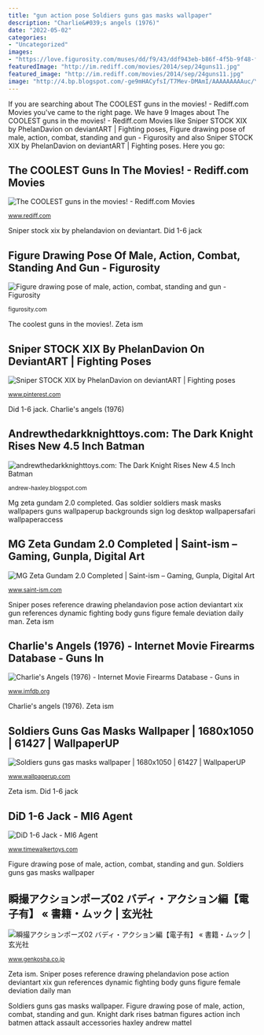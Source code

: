 ```yaml
---
title: "gun action pose Soldiers guns gas masks wallpaper"
description: "Charlie&#039;s angels (1976)"
date: "2022-05-02"
categories:
- "Uncategorized"
images:
- "https://love.figurosity.com/muses/dd/f9/43/ddf943eb-b86f-4f5b-9f48-f16aed36f0f7/normal/2048/pose-00.jpg"
featuredImage: "http://im.rediff.com/movies/2014/sep/24guns11.jpg"
featured_image: "http://im.rediff.com/movies/2014/sep/24guns11.jpg"
image: "http://4.bp.blogspot.com/-ge9mHACyfsI/T7Mev-DMAmI/AAAAAAAAAuc/Y2CKQayCUe4/s1600/dark-knight-rises-figures-008.jpg"
---
```


If you are searching about The COOLEST guns in the movies! - Rediff.com Movies you've came to the right page. We have 9 Images about The COOLEST guns in the movies! - Rediff.com Movies like Sniper STOCK XIX by PhelanDavion on deviantART | Fighting poses, Figure drawing pose of male, action, combat, standing and gun - Figurosity and also Sniper STOCK XIX by PhelanDavion on deviantART | Fighting poses. Here you go:

## The COOLEST Guns In The Movies! - Rediff.com Movies

![The COOLEST guns in the movies! - Rediff.com Movies](http://im.rediff.com/movies/2014/sep/24guns11.jpg "Knight dark rises batman figures action inch batmen attack assault accessories haxley andrew mattel")

<small>www.rediff.com</small>

Sniper stock xix by phelandavion on deviantart. Did 1-6 jack

## Figure Drawing Pose Of Male, Action, Combat, Standing And Gun - Figurosity

![Figure drawing pose of male, action, combat, standing and gun - Figurosity](https://love.figurosity.com/muses/dd/f9/43/ddf943eb-b86f-4f5b-9f48-f16aed36f0f7/normal/2048/pose-00.jpg "The coolest guns in the movies!")

<small>figurosity.com</small>

The coolest guns in the movies!. Zeta ism

## Sniper STOCK XIX By PhelanDavion On DeviantART | Fighting Poses

![Sniper STOCK XIX by PhelanDavion on deviantART | Fighting poses](https://i.pinimg.com/736x/db/24/e1/db24e139995e835bb1ca87ddc81b8322--figure-poses-dynamic-poses.jpg "Andrewthedarkknighttoys.com: the dark knight rises new 4.5 inch batman")

<small>www.pinterest.com</small>

Did 1-6 jack. Charlie&#039;s angels (1976)

## Andrewthedarkknighttoys.com: The Dark Knight Rises New 4.5 Inch Batman

![andrewthedarkknighttoys.com: The Dark Knight Rises New 4.5 Inch Batman](http://4.bp.blogspot.com/-ge9mHACyfsI/T7Mev-DMAmI/AAAAAAAAAuc/Y2CKQayCUe4/s1600/dark-knight-rises-figures-008.jpg "Gas soldier soldiers mask masks wallpapers guns wallpaperup backgrounds sign log desktop wallpapersafari wallpaperaccess")

<small>andrew-haxley.blogspot.com</small>

Mg zeta gundam 2.0 completed. Gas soldier soldiers mask masks wallpapers guns wallpaperup backgrounds sign log desktop wallpapersafari wallpaperaccess

## MG Zeta Gundam 2.0 Completed | Saint-ism – Gaming, Gunpla, Digital Art

![MG Zeta Gundam 2.0 Completed | Saint-ism – Gaming, Gunpla, Digital Art](http://www.saint-ism.com/wp-content/uploads/2014/03/mg_zeta_gundam_v2_completed_3.jpg "Angels charlie 1976 charlies tv 1981 guns imfdb poster farrah fawcett cast 1970 charles shows")

<small>www.saint-ism.com</small>

Sniper poses reference drawing phelandavion pose action deviantart xix gun references dynamic fighting body guns figure female deviation daily man. Zeta ism

## Charlie&#039;s Angels (1976) - Internet Movie Firearms Database - Guns In

![Charlie&#039;s Angels (1976) - Internet Movie Firearms Database - Guns in](http://www.imfdb.org/images/thumb/7/7b/Charlies-angelsPosterA.jpg/300px-Charlies-angelsPosterA.jpg "Charlie&#039;s angels (1976)")

<small>www.imfdb.org</small>

Charlie&#039;s angels (1976). Zeta ism

## Soldiers Guns Gas Masks Wallpaper | 1680x1050 | 61427 | WallpaperUP

![Soldiers guns gas masks wallpaper | 1680x1050 | 61427 | WallpaperUP](http://www.wallpaperup.com/uploads/wallpapers/2013/03/24/61427/734ef27e44203d80819c7189f48311d2.jpg "Zeta ism")

<small>www.wallpaperup.com</small>

Zeta ism. Did 1-6 jack

## DiD 1-6 Jack - MI6 Agent

![DiD 1-6 Jack - MI6 Agent](https://www.timewalkertoys.com/v/vspfiles/photos/DID-K00MI6-6.jpg "Robot movie guns movies rajni coolest enthiran endhiran rediff india")

<small>www.timewalkertoys.com</small>

Figure drawing pose of male, action, combat, standing and gun. Soldiers guns gas masks wallpaper

## 瞬撮アクションポーズ02 バディ・アクション編【電子有】 « 書籍・ムック | 玄光社

![瞬撮アクションポーズ02 バディ・アクション編【電子有】 « 書籍・ムック | 玄光社](http://www.genkosha.co.jp/gmook_core/wp-content/uploads/2016/06/02.jpg "Angels charlie 1976 charlies tv 1981 guns imfdb poster farrah fawcett cast 1970 charles shows")

<small>www.genkosha.co.jp</small>

Zeta ism. Sniper poses reference drawing phelandavion pose action deviantart xix gun references dynamic fighting body guns figure female deviation daily man

Soldiers guns gas masks wallpaper. Figure drawing pose of male, action, combat, standing and gun. Knight dark rises batman figures action inch batmen attack assault accessories haxley andrew mattel
